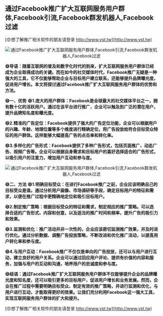 ## **通过Facebook推广扩大互联网服务用户群体,Facebook引流,Facebook群发机器人,Facebook过滤**

[😍想了解推广相关软件的朋友请登录 http://www.vst.tw](http://www.vst.tw)

 <center><img src="https://vst.tw/MP4/tuiguang/png/6.png" alt="通过Facebook推广扩大互联网服务用户群体,Facebook引流,Facebook群发机器人,Facebook过滤"></center>

**😄导语：随着互联网的普及和数字化时代的到来，扩大互联网服务用户群体已经成为企业取得成功的关键。而在如今的社交媒体时代，Facebook推广无疑是一种强大的工具，它不仅能够帮助企业与目标用户建立联系，还能够提升品牌曝光度，促进用户增长。本文将探讨通过Facebook推广扩大互联网服务用户群体的优势和方法。**

**😄一、优势**
**😄1.庞大的用户群体：Facebook是全球最大的社交媒体平台之一，拥有数十亿的活跃用户。通过在该平台进行推广，企业可以触及到广泛的潜在用户，提升品牌知名度和曝光度。**

**😄2.精准的广告定位：Facebook提供了强大的广告定位功能，企业可以根据用户的兴趣、年龄、地理位置等多个维度进行精确定位，将广告投放给符合目标受众特征的用户群体。这样能够大幅提高广告的点击率和转化率。**

**😄3.多样化的广告形式：Facebook提供了多种广告形式，包括页面推广、动态广告、视频广告等。企业可以根据自身需求和目标用户的喜好选择适合的广告形式，以吸引用户的注意力，增加用户互动和参与度。**

 <center><img src="https://vst.tw/MP4/tuiguang/png/0.png" alt="通过Facebook推广扩大互联网服务用户群体,Facebook引流,Facebook群发机器人,Facebook过滤"></center>

**😄二、方法**
**😄1.明确目标受众：在进行Facebook推广之前，企业应该明确自己的目标受众是谁。通过分析用户画像、市场调研等手段，确定目标用户的特征和需求，以便在推广过程中更精确地定位和吸引目标用户。**

**😄2.制定推广策略：根据目标受众的特征和需求，制定相应的推广策略。可以选择合适的广告形式、内容和创意，以及适当的推广时间和频率，提升广告的吸引力和效果。**

**😄3.监测和优化：推广活动并非一次性的，企业应该密切监测推广效果，并及时进行优化。通过分析数据、调整广告投放策略，不断改进和优化推广活动，以提高用户转化率和参与度。**

**😄4.与用户互动：Facebook推广不仅仅是单向的广告投放，还可以与用户进行互动，建立良好的用户关系。企业可以通过回应用户评论、提供有价值的内容和服务，加强与用户的互动和沟通，培养用户的忠诚度和参与度。**

**😄结语：通过Facebook推广扩大互联网服务用户群体不仅能够提升企业的品牌曝光度和知名度，还可以吸引更多的目标用户，促进用户增长和业务发展。然而，企业在推广过程中需要明确目标受众、制定有效的推广策略，并进行监测和优化，与用户进行互动，才能取得更好的效果。让我们充分利用Facebook这一强大工具，实现互联网服务用户群体的扩大和提升。**

[😍想了解推广相关软件的朋友请登录 http://www.vst.tw](http://www.vst.tw)



